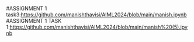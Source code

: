 #ASSIGNMENT 1 task3:https://github.com/manishthavisi/AIML2024/blob/main/manish.ipynb
#ASSIGNMENT 1 TASK 1:https://github.com/manishthavisi/AIML2024/blob/main/manish%20(5).ipynb
